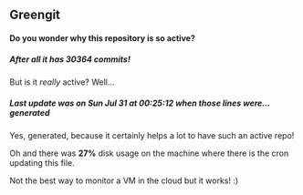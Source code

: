 ## Greengit

#### Do you wonder why this repository is so active?

##### After all it has 30364 commits!

But is it *really* active? Well...

##### Last update was on Sun Jul 31 at 00:25:12 when those lines were... generated

Yes, generated, because it certainly helps a lot to have such an active repo!

Oh and there was **27%** disk usage on the machine
where there is the cron updating this file.

Not the best way to monitor a VM in the cloud but it works! :)
